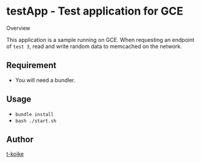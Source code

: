 testApp - Test application for GCE
====

Overview

This application is a sample running on GCE.
When requesting an endpoint of `test 3`, read and write random data to memcached on the network.

## Requirement
  - You will need a bundler.

## Usage
  - `bundle install`
  - `bash ./start.sh`

## Author

[t-koike](https://github.com/t-koike)

